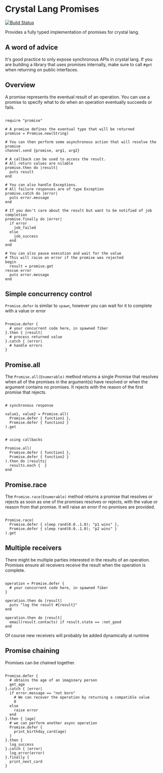 # Crystal Lang Promises

[![Build Status](https://travis-ci.org/spider-gazelle/promise.svg?branch=master)](https://travis-ci.org/spider-gazelle/promise)

Provides a fully typed implementation of promises for crystal lang.

## A word of advice

It's good practice to only expose synchronous APIs in crystal lang.
If you are building a library that uses promises internally, make sure to call `#get` when returning on public interfaces.


## Overview

A promise represents the eventual result of an operation.
You can use a promise to specify what to do when an operation eventually succeeds or fails.

```crystal

require "promise"

# A promise defines the eventual type that will be returned
promise = Promise.new(String)

# You can then perform some asynchronous action that will resolve the promise
channel.send {promise, arg1, arg2}

# A callback can be used to access the result.
# All return values are nilable
promise.then do |result|
  puts result
end

# You can also handle Exceptions.
# All failure responses are of type Exception
promise.catch do |error|
  puts error.message
end

# If you don't care about the result but want to be notified of job completion
promise.finally do |error|
  if error
    job_failed
  else
    job_success
  end
end

# You can also pause execution and wait for the value
# This will raise an error if the promise was rejected
begin
  result = promise.get
rescue error
  puts error.message
end

```


## Simple concurrency control

`Promise.defer` is similar to `spawn`, however you can wait for it to complete with a value or error

```crystal

Promise.defer {
  # your concurrent code here, in spawned fiber
}.then { |result|
  # process returned value
}.catch { |error|
  # handle errors
}

```


## Promise.all

The `Promise.all(Enumerable)` method returns a single Promise that resolves when all of the promises in the argument(s) have resolved or when the argument contains no promises.
It rejects with the reason of the first promise that rejects.

```crystal

# synchronous response

value1, value2 = Promise.all(
  Promise.defer { function1 },
  Promise.defer { function2 }
).get


# using callbacks

Promise.all(
  Promise.defer { function1 },
  Promise.defer { function2 }
).then do |results|
  results.each {  }
end

```


## Promise.race

The `Promise.race(Enumerable)` method returns a promise that resolves or rejects as soon as one of the promises resolves or rejects, with the value or reason from that promise.
It will raise an error if no promises are provided.

```crystal

Promise.race(
  Promise.defer { sleep rand(0.0..1.0); "p1 wins" },
  Promise.defer { sleep rand(0.0..1.0); "p2 wins" }
).get

```


## Multiple receivers

There might be multiple parties interested in the results of an operation.
Promises ensure all receivers receive the result when the operation is complete.

```crystal

operation = Promise.defer {
  # your concurrent code here, in spawned fiber
}

operation.then do |result|
  puts "log the result #{result}"
end

operation.then do |result|
  email(result.contacts) if result.state == :not_good
end

```

Of course new receivers will probably be added dynamically at runtime


## Promise chaining

Promises can be chained together.

```crystal

Promise.defer {
  # obtains the age of an imaginary person
  get_age
}.catch { |error|
  if error.message == "not born"
    # We can recover the operation by returning a compatible value
    0
  else
    raise error
  end
}.then { |age|
  # we can perform another async operation
  Promise.defer {
    print_birthday_card(age)
  }
}.then {
  log_success
}.catch { |error|
  log_error(error)
}.finally {
  print_next_card
}

```
